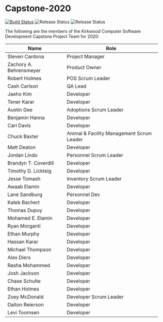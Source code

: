 # Capstone-2020

[![Build Status](https://dev.azure.com/k0497302/Capstone-2020/_apis/build/status/jimglasgow.Capstone-2020?branchName=master)](https://dev.azure.com/k0497302/Capstone-2020/_build/latest?definitionId=5&branchName=master)  ![Release Status](https://vsrm.dev.azure.com/k0497302/_apis/public/Release/badge/af855017-e734-4270-8416-ad02fb4d6ff1/1/3)  ![Release Status](https://vsrm.dev.azure.com/k0497302/_apis/public/Release/badge/af855017-e734-4270-8416-ad02fb4d6ff1/1/2)

The following are the members of the
Kirkwood Computer Software Development
Capstone Project Team for 2020:

|Name							        |  Role                                     |
|-------------------------| ----------------------------------------- |
|Steven Cardona					  | Project Manager                           |
|Zachory A. Behrensmeyer	| Product Owner                             |
|Robert Holmes            | POS Scrum Leader                          |
|Cash Carlson             | QA Lead                                   |
|Jaeho Kim						    | Developer                                 |
|Tener Karar              | Developer                                 |
|Austin Gee						    | Adoptions Scrum Leader                    |
|Benjamin Hanna					  | Developer                                 |
|Carl Davis						    | Developer                                 |
|Chuck Baxter					    | Animal & Facility Management Scrum Leader |
|Matt Deaton						  | Developer                                 |
|Jordan Lindo					    | Personnel Scrum Leader                    |
|Brandyn T. Coverdill			| Developer                                 |
|Timothy D. Lickteig      | Developer                                 |
|Jesse Tomash					    | Inventory Scrum Leader                    |
|Awaab Elamin					    | Developer                                 |    
|Lane Sandburg            | Personnel Dev                             |
|Kaleb Bachert					  | Developer                                 |  
|Thomas Dupuy					    | Developer                                 |
|Mohamed E. Elamin        | Developer                                 |
|Ryan Morganti					  | Developer                                 |
|Ethan Murphy					    | Developer                                 |
|Hassan Karar             | Developer                                 |
|Michael Thompson         | Developer                                 |
|Alex Diers               | Developer                                 |
|Rasha Mohammed					  | Developer                                 |
|Josh Jackson          		|	Developer                                 |
|Chase Schulte					  | Developer                                 |
|Ethan Holmes             | Developer                                 |
|Zoey McDonald            | Developer Scrum Leader                    |
|Dalton Reierson          |Developer|
|Levi Toomsen			  |Developer|
